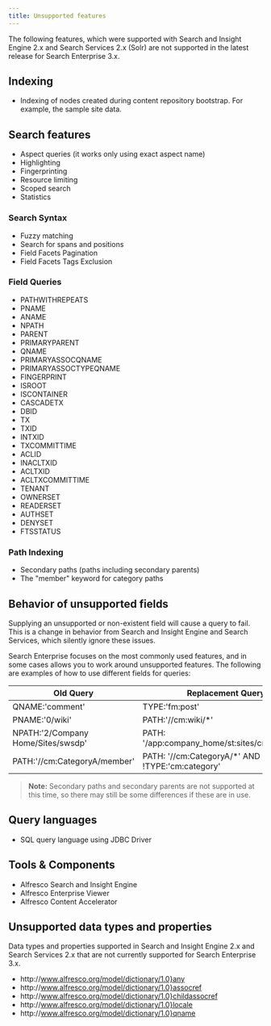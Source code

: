 ```yaml
---
title: Unsupported features
---
```


The following features, which were supported with Search and Insight Engine 2.x and Search Services 2.x (Solr) are not supported in the latest release for Search Enterprise 3.x.

## Indexing

* Indexing of nodes created during content repository bootstrap. For example, the sample site data.

## Search features

* Aspect queries (it works only using exact aspect name)
* Highlighting
* Fingerprinting
* Resource limiting
* Scoped search
* Statistics

### Search Syntax

* Fuzzy matching
* Search for spans and positions
* Field Facets Pagination
* Field Facets Tags Exclusion

### Field Queries

* PATHWITHREPEATS
* PNAME
* ANAME
* NPATH
* PARENT
* PRIMARYPARENT
* QNAME
* PRIMARYASSOCQNAME
* PRIMARYASSOCTYPEQNAME
* FINGERPRINT
* ISROOT
* ISCONTAINER
* CASCADETX
* DBID
* TX
* TXID
* INTXID
* TXCOMMITTIME
* ACLID
* INACLTXID
* ACLTXID
* ACLTXCOMMITTIME
* TENANT
* OWNERSET
* READERSET
* AUTHSET
* DENYSET
* FTSSTATUS

### Path Indexing

* Secondary paths (paths including secondary parents)
* The "member" keyword for category paths

## Behavior of unsupported fields

Supplying an unsupported or non-existent field will cause a query to fail. This is a change in behavior from Search and Insight Engine and Search Services, which silently ignore these issues.

Search Enterprise focuses on the most commonly used features, and in some cases allows you to work around unsupported features.
The following are examples of how to use different fields for queries:

| Old Query | Replacement Query |
| -------- | ----------------- |
| QNAME:'comment' | TYPE:'fm:post' |
| PNAME:'0/wiki' | PATH:'//cm:wiki/*' |
| NPATH:'2/Company Home/Sites/swsdp' | PATH: '/app:company_home/st:sites/cm:swsdp//*' |
| PATH:'//cm:CategoryA/member' | PATH: '//cm:CategoryA/*' AND !TYPE:'cm:category' |

> **Note:** Secondary paths and secondary parents are not supported at this time, so there may still be some differences if these are in use.

## Query languages

* SQL query language using JDBC Driver

## Tools & Components

* Alfresco Search and Insight Engine
* Alfresco Enterprise Viewer
* Alfresco Content Accelerator

## Unsupported data types and properties

Data types and properties supported in Search and Insight Engine 2.x and Search Services 2.x that are not currently supported for Search Enterprise 3.x.

* http&#65279;://www.alfresco.org/model/dictionary/1.0}any
* http&#65279;://www.alfresco.org/model/dictionary/1.0}assocref
* http&#65279;://www.alfresco.org/model/dictionary/1.0}childassocref
* http&#65279;://www.alfresco.org/model/dictionary/1.0}locale
* http&#65279;://www.alfresco.org/model/dictionary/1.0}qname